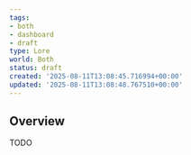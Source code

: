 ```yaml
---
tags:
- both
- dashboard
- draft
type: Lore
world: Both
status: draft
created: '2025-08-11T13:08:45.716994+00:00'
updated: '2025-08-11T13:08:48.767510+00:00'
---
```



## Overview

TODO
